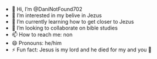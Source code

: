- 👋 Hi, I’m @DaniNotFound702
- 👀 I’m interested in my belive in Jezus
- 🌱 I’m currently learning how to get closer to Jezus
- 💞️ I’m looking to collaborate on bible studies
- 📫 How to reach me: non
- 😄 Pronouns: he/him 
- ⚡ Fun fact: Jesus is my lord and he died for my and you 🫡
<!---
DaniNotFound702/DaniNotFound702 is a ✨ special ✨ repository because its `README.md` (this file) appears on your GitHub profile.
You can click the Preview link to take a look at your changes.
--->
